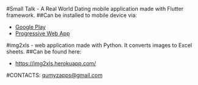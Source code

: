 #Small Talk - A Real World Dating mobile application made with Flutter framework.
##Can be installed to mobile device via:
- [Google Play](https://play.google.com/store/apps/details?id=com.qumyz.small_talk)
- [Progressive Web App](https://nukeolay.github.io/smalltalk/)

#img2xls - web application made with Python. It converts images to Excel sheets.
##Can be found here:
- https://img2xls.herokuapp.com/

#CONTACTS:
qumyzapps@gmail.com

